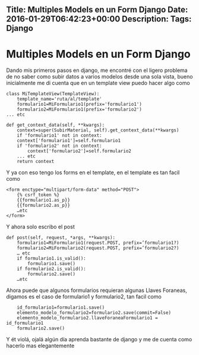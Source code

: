 Title: Multiples Models en un Form Django
Date: 2016-01-29T06:42:23+00:00
Description: 
Tags: Django
---
# Multiples Models en un Form Django


Dando mis primeros pasos en django, me encontré con el ligero problema de no saber como subir datos a varios modelos desde una sola vista, bueno inicialmente me di cuenta que en un template view puedo hacer algo como 

```
class MiTemplateView(TemplateView):
    template_name='ruta/al/template'
    formulario1=MiFormulario1(prefix='formulario1')
    formulario2=MiFormulario1(prefix='formulario2')
... etc
```


```
def get_context_data(self, **kwargs):  
	context=super(SubirMaterial, self).get_context_data(**kwargs)  
    if 'formulario1' not in context:  
    context['formulario1']=self.formulario1  
    if 'formulario2' not in context:  
 		context['formulario2']=self.formulario2  
 	... etc  
 	return context 
```
 Y ya con eso tengo los forms en el template, en el template es tan facil como
 
```
<form enctype="multipart/form-data" method="POST">
	{% csrf_token %}  
 	{{formulario1.as_p}}  
 	{{formulario2.as_p}}  
 	…etc
</form>
```

 Y ahora solo escribo el post
```
def post(self, request, *args, **kwargs):
	formulario1=MiFormulario1(request.POST, prefix=’formulario1?)  
 	formulario2=MiFormulario2(request.POST, prefix=’formulario2?)  
 	… etc  
 	if formulario1.is_valid():  
 		formulario1.save()  
 	if formulario2.is_valid():  
 		formulario2.save()  
 	…etc
```

Ahora puede que algunos formularios requieran algunas Llaves Foraneas, digamos es el caso de formulario1 y formulario2, tan facil como
```
	id_formulario1=formulario1.save()  
	elemento_modelo_formulario2=formulario2.save(commit=False)  
	elemento_modelo_formulario2.llaveForaneaFormulario1 = id_formulario1  
	formulario2.save()
```

Y ét violá, ojalá algún día aprenda bastante de django y me de cuenta como hacerlo mas elegantemente


